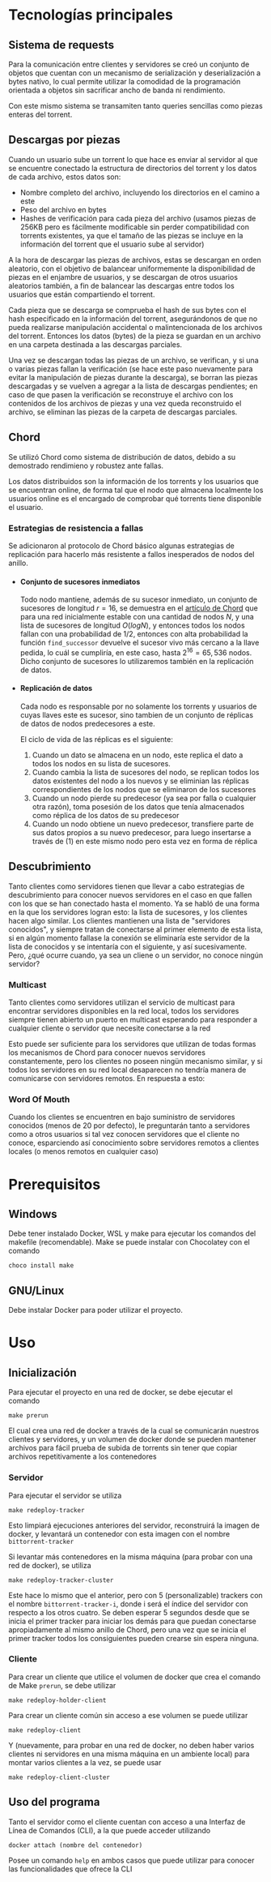 # Tecnologías principales


## Sistema de requests
Para la comunicación entre clientes y servidores se creó un conjunto de objetos que cuentan con un mecanismo de serialización y deserialización a bytes nativo, lo cual permite utilizar la comodidad de la programación orientada a objetos sin sacrificar ancho de banda ni rendimiento. 

Con este mismo sistema se transamiten tanto queries sencillas como piezas enteras del torrent.


## Descargas por piezas
Cuando un usuario sube un torrent lo que hace es enviar al servidor al que se encuentre conectado la estructura de directorios del torrent y los datos de cada archivo, estos datos son:
- Nombre completo del archivo, incluyendo los directorios en el camino a este
- Peso del archivo en bytes
- Hashes de verificación para cada pieza del archivo (usamos piezas de 256KB pero es fácilmente modificable sin perder compatibilidad con torrents existentes, ya que el tamaño de las piezas se incluye en la información del torrent que el usuario sube al servidor)

A la hora de descargar las piezas de archivos, estas se descargan en orden aleatorio, con el objetivo de balancear uniformemente la disponibilidad de piezas en el enjambre de usuarios, y se descargan de otros usuarios aleatorios también, a fin de balancear las descargas entre todos los usuarios que están compartiendo el torrent.

Cada pieza que se descarga se comprueba el hash de sus bytes con el hash especificado en la información del torrent, asegurándonos de que no pueda realizarse manipulación accidental o malintencionada de los archivos del torrent. Entonces los datos (bytes) de la pieza se guardan en un archivo en una carpeta destinada a las descargas parciales.

Una vez se descargan todas las piezas de un archivo, se verifican, y si una o varias piezas fallan la verificación (se hace este paso nuevamente para evitar la manipulación de piezas durante la descarga), se borran las piezas descargadas y se vuelven a agregar a la lista de descargas pendientes; en caso de que pasen la verificación se reconstruye el archivo con los contenidos de los archivos de piezas y una vez queda reconstruido el archivo, se eliminan las piezas de la carpeta de descargas parciales.


## Chord
Se utilizó Chord como sistema de distribución de datos, debido a su demostrado rendimieno y robustez ante fallas.

Los datos distribuidos son la información de los torrents y los usuarios que se encuentran online, de forma tal que el nodo que almacena localmente los usuarios online es el encargado de comprobar qué torrents tiene disponible el usuario.

### Estrategias de resistencia a fallas
Se adicionaron al protocolo de Chord básico algunas estrategias de replicación para hacerlo más resistente a fallos inesperados de nodos del anillo.

- #### Conjunto de sucesores inmediatos
    Todo nodo mantiene, además de su sucesor inmediato, un conjunto de sucesores de longitud $r = 16$, se demuestra en el [artículo de Chord](https://pdos.csail.mit.edu/papers/chord:sigcomm01/chord_sigcomm.pdf) que para una red inicialmente estable con una cantidad de nodos $N$, y una lista de sucesores de longitud $O(log N)$, y entonces todos los nodos fallan con una probabilidad de $1/2$, entonces con alta probabilidad la función `find_successor` devuelve el sucesor vivo más cercano a la llave pedida, lo cuál se cumpliría, en este caso, hasta $2^{16}=65,536$ nodos. Dicho conjunto de sucesores lo utilizaremos también en la replicación de datos.

- #### Replicación de datos
    Cada nodo es responsable por no solamente los torrents y usuarios de cuyas llaves este es sucesor, sino tambien de un conjunto de réplicas de datos de nodos predecesores a este.

    El ciclo de vida de las réplicas es el siguiente:
    1. Cuando un dato se almacena en un nodo, este replica el dato a todos los nodos en su lista de sucesores.
    2. Cuando cambia la lista de sucesores del nodo, se replican todos los datos existentes del nodo a los nuevos y se eliminian las réplicas correspondientes de los nodos que se eliminaron de los sucesores
    3. Cuando un nodo pierde su predecesor (ya sea por falla o cualquier otra razón), toma posesión de los datos que tenía almacenados como réplica de los datos de su predecesor
    4. Cuando un nodo obtiene un nuevo predecesor, transfiere parte de sus datos propios a su nuevo predecesor, para luego insertarse a través de (1) en este mismo nodo pero esta vez en forma de réplica


## Descubrimiento
Tanto clientes como servidores tienen que llevar a cabo estrategias de descubrimiento para conocer nuevos servidores en el caso en que fallen con los que se han conectado hasta el momento. Ya se habló de una forma en la que los servidores logran esto: la lista de sucesores, y los clientes hacen algo similar. Los clientes mantienen una lista de "servidores conocidos", y siempre tratan de conectarse al primer elemento de esta lista, si en algún momento fallase la conexión se eliminaría este servidor de la lista de conocidos y se intentaría con el siguiente, y así sucesivamente. Pero, ¿qué ocurre cuando, ya sea un cliene o un servidor, no conoce ningún servidor?

### Multicast
Tanto clientes como servidores utilizan el servicio de multicast para encontrar servidores disponibles en la red local, todos los servidores siempre tienen abierto un puerto en multicast esperando para responder a cualquier cliente o servidor que necesite conectarse a la red

Esto puede ser suficiente para los servidores que utilizan de todas formas los mecanismos de Chord para conocer nuevos servidores constantemente, pero los clientes no poseen ningün mecanismo similar, y si todos los servidores en su red local desaparecen no tendría manera de comunicarse con servidores remotos. En respuesta a esto:

### Word Of Mouth
Cuando los clientes se encuentren en bajo suministro de servidores conocidos (menos de 20 por defecto), le preguntarán tanto a servidores como a otros usuarios si tal vez conocen servidores que el cliente no conoce, esparciendo así conocimiento sobre servidores remotos a clientes locales (o menos remotos en cualquier caso)

# Prerequisitos
## Windows
Debe tener instalado Docker, WSL y make para ejecutar los comandos del makefile (recomendable). Make se puede instalar con Chocolatey con el comando
```
choco install make
```

## GNU/Linux
Debe instalar Docker para poder utilizar el proyecto.

# Uso
## Inicialización
Para ejecutar el proyecto en una red de docker, se debe ejecutar el comando
```
make prerun
```
El cual crea una red de docker a través de la cual se comunicarán nuestros clientes y servidores, y un volumen de docker donde se pueden mantener archivos para fácil prueba de subida de torrents sin tener que copiar archivos repetitivamente a los contenedores

### Servidor
Para ejecutar el servidor se utiliza
```
make redeploy-tracker
```
Esto limpiará ejecuciones anteriores del servidor, reconstruirá la imagen de docker, y levantará un contenedor con esta imagen con el nombre `bittorrent-tracker`

Si levantar más contenedores en la misma máquina (para probar con una red de docker), se utiliza
```
make redeploy-tracker-cluster
```
Este hace lo mismo que el anterior, pero con 5 (personalizable) trackers con el nombre `bittorrent-tracker-i`, donde i será el índice del servidor con respecto a los otros cuatro. Se deben esperar 5 segundos desde que se inicia el primer tracker para iniciar los demás para que puedan conectarse apropiadamente al mismo anillo de Chord, pero una vez que se inicia el primer tracker todos los consiguientes pueden crearse sin espera ninguna.

### Cliente
Para crear un cliente que utilice el volumen de docker que crea el comando de Make `prerun`, se debe utilizar
```
make redeploy-holder-client
```
Para crear un cliente común sin acceso a ese volumen se puede utilizar
```
make redeploy-client
```
Y (nuevamente, para probar en una red de docker, no deben haber varios clientes ni servidores en una misma máquina en un ambiente local) para montar varios clientes a la vez, se puede usar
```
make redeploy-client-cluster
```

## Uso del programa
Tanto el servidor como el cliente cuentan con acceso a una Interfaz de Línea de Comandos (CLI), a la que puede acceder utilizando
```
docker attach (nombre del contenedor)
```
Posee un comando `help` en ambos casos que puede utilizar para conocer las funcionalidades que ofrece la CLI